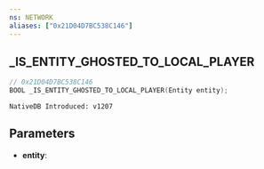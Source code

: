 ```yaml
---
ns: NETWORK
aliases: ["0x21D04D7BC538C146"]
---
```

## _IS_ENTITY_GHOSTED_TO_LOCAL_PLAYER

```c
// 0x21D04D7BC538C146
BOOL _IS_ENTITY_GHOSTED_TO_LOCAL_PLAYER(Entity entity);
```

```
NativeDB Introduced: v1207
```

## Parameters
* **entity**:
